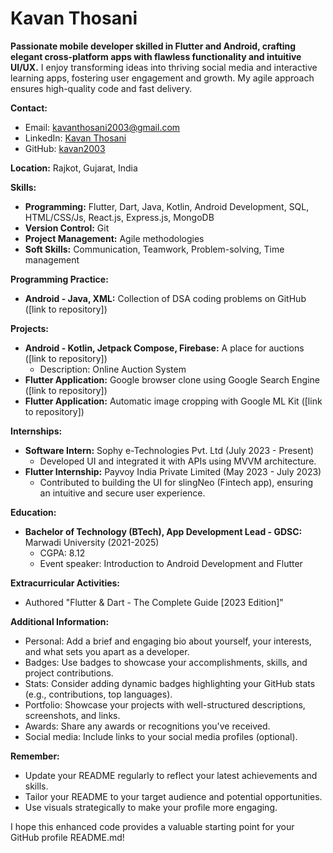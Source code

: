 # Kavan Thosani

**Passionate mobile developer skilled in Flutter and Android, crafting elegant cross-platform apps with flawless functionality and intuitive UI/UX.** I enjoy transforming ideas into thriving social media and interactive learning apps, fostering user engagement and growth. My agile approach ensures high-quality code and fast delivery.

**Contact:**

* Email: kavanthosani2003@gmail.com
* LinkedIn: [Kavan Thosani](https://www.linkedin.com/in/kavan-thosani/)
* GitHub: [kavan2003](https://github.com/kavan2003)

**Location:** Rajkot, Gujarat, India

**Skills:**

* **Programming:** Flutter, Dart, Java, Kotlin, Android Development, SQL, HTML/CSS/Js, React.js, Express.js, MongoDB
* **Version Control:** Git
* **Project Management:** Agile methodologies
* **Soft Skills:** Communication, Teamwork, Problem-solving, Time management

**Programming Practice:**

* **Android - Java, XML:** Collection of DSA coding problems on GitHub ([link to repository])

**Projects:**

* **Android - Kotlin, Jetpack Compose, Firebase:** A place for auctions ([link to repository])
    * Description: Online Auction System
* **Flutter Application:** Google browser clone using Google Search Engine ([link to repository])
* **Flutter Application:** Automatic image cropping with Google ML Kit ([link to repository])

**Internships:**

* **Software Intern:** Sophy e-Technologies Pvt. Ltd (July 2023 - Present)
    * Developed UI and integrated it with APIs using MVVM architecture.
* **Flutter Internship:** Payvoy India Private Limited (May 2023 - July 2023)
    * Contributed to building the UI for slingNeo (Fintech app), ensuring an intuitive and secure user experience.

**Education:**

* **Bachelor of Technology (BTech), App Development Lead - GDSC:** Marwadi University (2021-2025)
    * CGPA: 8.12
    * Event speaker: Introduction to Android Development and Flutter

**Extracurricular Activities:**

* Authored "Flutter & Dart - The Complete Guide [2023 Edition]"

**Additional Information:**

* Personal: Add a brief and engaging bio about yourself, your interests, and what sets you apart as a developer.
* Badges: Use badges to showcase your accomplishments, skills, and project contributions.
* Stats: Consider adding dynamic badges highlighting your GitHub stats (e.g., contributions, top languages).
* Portfolio: Showcase your projects with well-structured descriptions, screenshots, and links.
* Awards: Share any awards or recognitions you've received.
* Social media: Include links to your social media profiles (optional).

**Remember:**

* Update your README regularly to reflect your latest achievements and skills.
* Tailor your README to your target audience and potential opportunities.
* Use visuals strategically to make your profile more engaging.

I hope this enhanced code provides a valuable starting point for your GitHub profile README.md!
